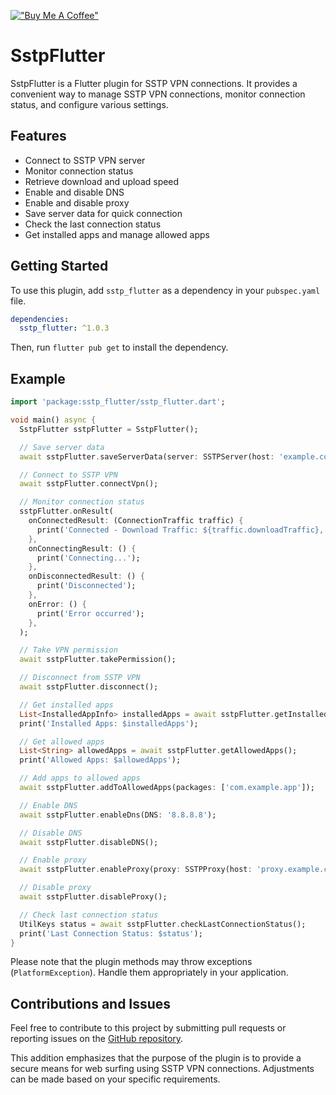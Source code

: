 [!["Buy Me A Coffee"](https://www.buymeacoffee.com/assets/img/custom_images/orange_img.png)](https://www.buymeacoffee.com/navidshokoufeh)
# SstpFlutter

SstpFlutter is a Flutter plugin for SSTP VPN connections. It provides a convenient way to manage SSTP VPN connections, monitor connection status, and configure various settings.

## Features

- Connect to SSTP VPN server
- Monitor connection status
- Retrieve download and upload speed
- Enable and disable DNS
- Enable and disable proxy
- Save server data for quick connection
- Check the last connection status
- Get installed apps and manage allowed apps

## Getting Started

To use this plugin, add `sstp_flutter` as a dependency in your `pubspec.yaml` file.

```yaml
dependencies:
  sstp_flutter: ^1.0.3
```

Then, run `flutter pub get` to install the dependency.

## Example

```dart
import 'package:sstp_flutter/sstp_flutter.dart';

void main() async {
  SstpFlutter sstpFlutter = SstpFlutter();

  // Save server data
  await sstpFlutter.saveServerData(server: SSTPServer(host: 'example.com', username: 'user', password: 'password'));

  // Connect to SSTP VPN
  await sstpFlutter.connectVpn();

  // Monitor connection status
  sstpFlutter.onResult(
    onConnectedResult: (ConnectionTraffic traffic) {
      print('Connected - Download Traffic: ${traffic.downloadTraffic}, Upload Traffic: ${traffic.uploadTraffic}');
    },
    onConnectingResult: () {
      print('Connecting...');
    },
    onDisconnectedResult: () {
      print('Disconnected');
    },
    onError: () {
      print('Error occurred');
    },
  );

  // Take VPN permission
  await sstpFlutter.takePermission();

  // Disconnect from SSTP VPN
  await sstpFlutter.disconnect();

  // Get installed apps
  List<InstalledAppInfo> installedApps = await sstpFlutter.getInstalledApps();
  print('Installed Apps: $installedApps');

  // Get allowed apps
  List<String> allowedApps = await sstpFlutter.getAllowedApps();
  print('Allowed Apps: $allowedApps');

  // Add apps to allowed apps
  await sstpFlutter.addToAllowedApps(packages: ['com.example.app']);

  // Enable DNS
  await sstpFlutter.enableDns(DNS: '8.8.8.8');

  // Disable DNS
  await sstpFlutter.disableDNS();

  // Enable proxy
  await sstpFlutter.enableProxy(proxy: SSTPProxy(host: 'proxy.example.com', port: 8080));

  // Disable proxy
  await sstpFlutter.disableProxy();

  // Check last connection status
  UtilKeys status = await sstpFlutter.checkLastConnectionStatus();
  print('Last Connection Status: $status');
}
```

Please note that the plugin methods may throw exceptions (`PlatformException`). Handle them appropriately in your application.

## Contributions and Issues

Feel free to contribute to this project by submitting pull requests or reporting issues on the [GitHub repository](https://github.com/NavidShokoufeh/sstp_flutter).

This addition emphasizes that the purpose of the plugin is to provide a secure means for web surfing using SSTP VPN connections. Adjustments can be made based on your specific requirements.